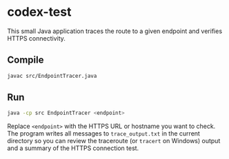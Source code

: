 # codex-test

This small Java application traces the route to a given endpoint and verifies HTTPS connectivity.

## Compile

```bash
javac src/EndpointTracer.java
```

## Run

```bash
java -cp src EndpointTracer <endpoint>
```

Replace `<endpoint>` with the HTTPS URL or hostname you want to check. The program writes all messages to `trace_output.txt` in the current directory so you can review the traceroute (or `tracert` on Windows) output and a summary of the HTTPS connection test.

